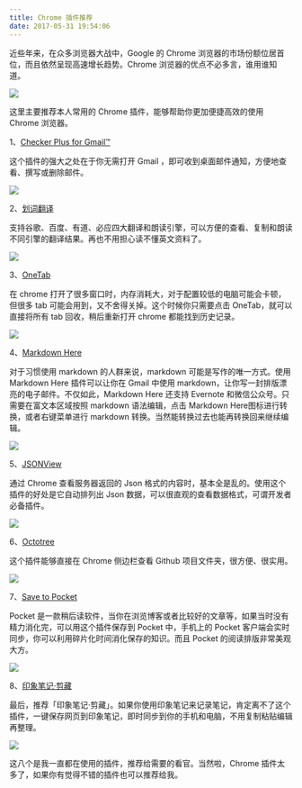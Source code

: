 ```yaml
---
title: Chrome 插件推荐
date: 2017-05-31 19:54:06
---
```


近些年来，在众多浏览器大战中，Google 的 Chrome 浏览器的市场份额位居首位，而且依然呈现高速增长趋势。Chrome 浏览器的优点不必多言，谁用谁知道。

![](https://raw.githubusercontent.com/zywudev/blog-source/master/image/chrome.jpg)

这里主要推荐本人常用的 Chrome 插件，能够帮助你更加便捷高效的使用 Chrome 浏览器。

1、[Checker Plus for Gmail™](https://jasonsavard.com/zh-CN/Checker-Plus-for-Gmail)

这个插件的强大之处在于你无需打开 Gmail ，即可收到桌面邮件通知，方便地查看、撰写或删除邮件。

![](https://raw.githubusercontent.com/zywudev/blog-source/master/image/checker%20plus%20for%20gmail.png)

2、[划词翻译](https://github.com/Selection-Translator/crx-selection-translate)

支持谷歌、百度、有道、必应四大翻译和朗读引擎，可以方便的查看、复制和朗读不同引擎的翻译结果。再也不用担心读不懂英文资料了。

![](https://raw.githubusercontent.com/zywudev/blog-source/master/image/%E5%88%92%E8%AF%8D%E7%BF%BB%E8%AF%91.png)

3、[OneTab](https://www.one-tab.com/)

在 chrome 打开了很多窗口时，内存消耗大，对于配置较低的电脑可能会卡顿，但很多 tab 可能会用到，又不舍得关掉。这个时候你只需要点击 OneTab，就可以直接将所有 tab 回收，稍后重新打开 chrome 都能找到历史记录。

![](https://raw.githubusercontent.com/zywudev/blog-source/master/image/OneTab.png)

4、[Markdown Here](http://markdown-here.com/)

对于习惯使用 markdown 的人群来说，markdown 可能是写作的唯一方式。使用 Markdown Here 插件可以让你在 Gmail 中使用 markdown，让你写一封排版漂亮的电子邮件。不仅如此，Markdown Here 还支持 Evernote 和微信公众号。只需要在富文本区域按照 markdown 语法编辑，点击 Markdown Here图标进行转换，或者右键菜单进行 markdown 转换。当然能转换过去也能再转换回来继续编辑。

![](https://raw.githubusercontent.com/zywudev/blog-source/master/image/markdown-here.PNG)

5、[JSONView](https://chrome.google.com/webstore/detail/jsonview/chklaanhfefbnpoihckbnefhakgolnmc)

通过 Chrome 查看服务器返回的 Json 格式的内容时，基本全是乱的。使用这个插件的好处是它自动排列出 Json 数据，可以很直观的查看数据格式，可谓开发者必备插件。

![](https://raw.githubusercontent.com/zywudev/blog-source/master/image/JSONView.png)

6、[Octotree](https://github.com/buunguyen/octotree)

这个插件能够直接在 Chrome 侧边栏查看 Github 项目文件夹，很方便、很实用。

![](https://raw.githubusercontent.com/zywudev/blog-source/master/image/octotree.png)

7、[Save to Pocket](https://chrome.google.com/webstore/detail/save-to-pocket/niloccemoadcdkdjlinkgdfekeahmflj)

Pocket 是一款稍后读软件，当你在浏览博客或者比较好的文章等，如果当时没有精力消化完，可以用这个插件保存到 Pocket 中，手机上的 Pocket 客户端会实时同步，你可以利用碎片化时间消化保存的知识。而且 Pocket 的阅读排版非常美观大方。

![](https://raw.githubusercontent.com/zywudev/blog-source/master/image/pocket.png)

8、[印象笔记·剪藏](https://chrome.google.com/webstore/detail/evernote-web-clipper/pioclpoplcdbaefihamjohnefbikjilc)

最后，推荐「印象笔记·剪藏」。如果你使用印象笔记来记录笔记，肯定离不了这个插件，一键保存网页到印象笔记，即时同步到你的手机和电脑，不用复制粘贴编辑再整理。

![](https://raw.githubusercontent.com/zywudev/blog-source/master/image/%E5%8D%B0%E8%B1%A1%E7%AC%94%E8%AE%B0.png)

这八个是我一直都在使用的插件，推荐给需要的看官。当然啦，Chrome 插件太多了，如果你有觉得不错的插件也可以推荐给我。




